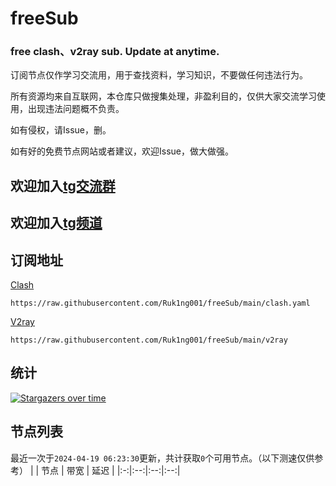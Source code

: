 # freeSub
### free clash、v2ray sub. Update at anytime.

订阅节点仅作学习交流用，用于查找资料，学习知识，不要做任何违法行为。

所有资源均来自互联网，本仓库只做搜集处理，非盈利目的，仅供大家交流学习使用，出现违法问题概不负责。

如有侵权，请Issue，删。

如有好的免费节点网站或者建议，欢迎Issue，做大做强。

## 欢迎加入[tg交流群](https://t.me/+-e-b04EE5Cw2NmU1)
## 欢迎加入[tg频道](https://t.me/Ruk1ng001)

## 订阅地址
[Clash](https://raw.githubusercontent.com/Ruk1ng001/freeSub/main/clash.yaml)
```
https://raw.githubusercontent.com/Ruk1ng001/freeSub/main/clash.yaml
```
[V2ray](https://raw.githubusercontent.com/Ruk1ng001/freeSub/main/v2ray)
```
https://raw.githubusercontent.com/Ruk1ng001/freeSub/main/v2ray
```

## 统计

[![Stargazers over time](https://starchart.cc/Ruk1ng001/freeSub.svg)](https://starchart.cc/Ruk1ng001/freeSub)

## 节点列表

最近一次于`2024-04-19 06:23:30`更新，共计获取`0`个可用节点。（以下测速仅供参考）
|  | 节点 | 带宽 | 延迟 |
|:-:|:--:|:--:|:--:|
